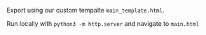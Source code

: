 Export using our custom tempalte `main_template.html`.

Run locally with `python3 -m http.server` and navigate to `main.html`
